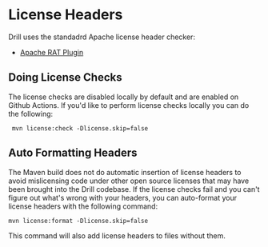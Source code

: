 # License Headers

Drill uses the standadrd Apache license header checker:

* [Apache RAT Plugin](http://creadur.apache.org/rat/apache-rat-plugin/)

## Doing License Checks

The license checks are disabled locally by default and are enabled on Github Actions. If you'd like to perform
license checks locally you can do the following:

```
 mvn license:check -Dlicense.skip=false
```

## Auto Formatting Headers

The Maven build does not do automatic insertion of license headers to avoid
mislicensing code under other open source licenses that may have been brought
into the Drill codebase.
If the license checks fail and you can't figure out what's wrong with your headers, you can auto-format
your license headers with the following command:

```
mvn license:format -Dlicense.skip=false
```

This command will also add license headers to files without them.
